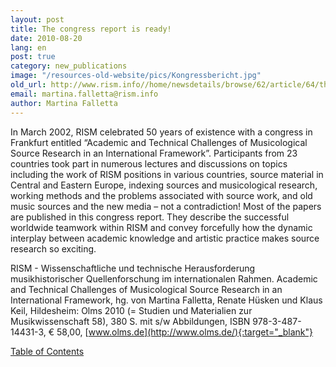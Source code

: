 ```yaml
---
layout: post
title: The congress report is ready!
date: 2010-08-20
lang: en
post: true
category: new_publications
image: "/resources-old-website/pics/Kongressbericht.jpg"
old_url: http://www.rism.info//home/newsdetails/browse/62/article/64/the-congress-report-is-ready.html
email: martina.falletta@rism.info
author: Martina Falletta
---
```



In March 2002, RISM celebrated 50 years of existence with a congress in Frankfurt entitled “Academic and Technical Challenges of Musicological Source Research in an International Framework”. Participants from 23 countries took part in numerous lectures and discussions on topics including the work of RISM positions in various countries, source material in Central and Eastern Europe, indexing sources and musicological research, working methods and the problems associated with source work, and old music sources and the new media – not a contradiction! Most of the papers are published in this congress report. They describe the successful worldwide teamwork within RISM and convey forcefully how the dynamic interplay between academic knowledge and artistic practice makes source research so exciting.

RISM - Wissenschaftliche und technische Herausforderung musikhistorischer Quellenforschung im internationalen Rahmen. Academic and Technical Challenges of Musicological Source Research in an International Framework, hg. von Martina Falletta, Renate Hüsken und Klaus Keil, Hildesheim: Olms 2010 (= Studien und Materialien zur Musikwissenschaft 58), 380 S. mit s/w Abbildungen, ISBN 978-3-487-14431-3, € 58,00, [www.olms.de](http://www.olms.de/){:target="_blank"}

[Table of Contents](/resources-old-website/site-content/Inhaltsverzeichnis_FERTIG_2009-12-03.pdf)